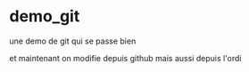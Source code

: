 # demo_git
une demo de git qui se passe bien

et maintenant on modifie depuis github
mais aussi depuis l'ordi

